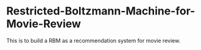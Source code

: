 # Restricted-Boltzmann-Machine-for-Movie-Review
This is to build a RBM as a recommendation system for movie review.
